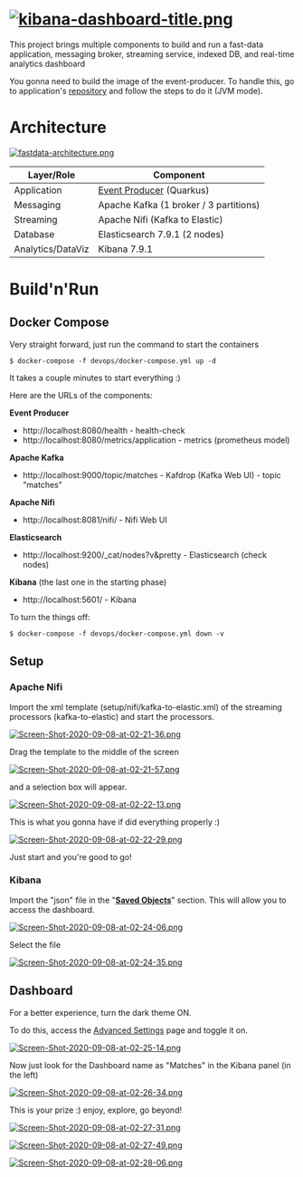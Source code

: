 # [![kibana-dashboard-title.png](https://i.postimg.cc/Y0GPkdJJ/kibana-dashboard-title.png)](https://postimg.cc/zHN7FFDj)
This project brings multiple components to build and run a fast-data application, messaging broker, streaming service, indexed DB, and real-time analytics dashboard

You gonna need to build the image of the event-producer. To handle this, go to application's [repository](https://github.com/lmassaoy/valorant-matches-event-producer) and follow the steps to do it (JVM mode).

# Architecture
[![fastdata-architecture.png](https://i.postimg.cc/RhrhKF4D/fastdata-architecture.png)](https://postimg.cc/FdZhQhfy)

| Layer/Role | Component |
|-|-|
| Application | [Event Producer](https://github.com/lmassaoy/valorant-matches-event-producer) (Quarkus) |
| Messaging | Apache Kafka (1 broker / 3 partitions) |
| Streaming | Apache Nifi (Kafka to Elastic) |
| Database | Elasticsearch 7.9.1 (2 nodes) |
| Analytics/DataViz | Kibana 7.9.1 |

# Build'n'Run

## Docker Compose
Very straight forward, just run the command to start the containers
```
$ docker-compose -f devops/docker-compose.yml up -d
```
It takes a couple minutes to start everything  :)

Here are the URLs of the components:

**Event Producer**
- http://localhost:8080/health - health-check
- http://localhost:8080/metrics/application - metrics (prometheus model)

**Apache Kafka**
- http://localhost:9000/topic/matches - Kafdrop (Kafka Web UI) - topic "matches"

**Apache Nifi**
- http://localhost:8081/nifi/ - Nifi Web UI

**Elasticsearch**
- http://localhost:9200/_cat/nodes?v&pretty - Elasticsearch (check nodes)

**Kibana** (the last one in the starting phase)
- http://localhost:5601/ - Kibana


To turn the things off:
```
$ docker-compose -f devops/docker-compose.yml down -v
```

## Setup
### Apache Nifi
Import the xml template (setup/nifi/kafka-to-elastic.xml) of the streaming processors (kafka-to-elastic) and start the processors.

[![Screen-Shot-2020-09-08-at-02-21-36.png](https://i.postimg.cc/RZCx0njZ/Screen-Shot-2020-09-08-at-02-21-36.png)](https://postimg.cc/YhPsnjr5)

Drag the template to the middle of the screen

[![Screen-Shot-2020-09-08-at-02-21-57.png](https://i.postimg.cc/B6P009R5/Screen-Shot-2020-09-08-at-02-21-57.png)](https://postimg.cc/vgyjrjYD)

and a selection box will appear.

[![Screen-Shot-2020-09-08-at-02-22-13.png](https://i.postimg.cc/c4RdCWCX/Screen-Shot-2020-09-08-at-02-22-13.png)](https://postimg.cc/D8w9ptqX)

This is what you gonna have if did everything properly :)

[![Screen-Shot-2020-09-08-at-02-22-29.png](https://i.postimg.cc/hGfFLR4F/Screen-Shot-2020-09-08-at-02-22-29.png)](https://postimg.cc/Z9tDmgyj)

Just start and you're good to go!

### Kibana
Import the "json" file in the "[**Saved Objects**](http://localhost:5601/app/management/kibana/objects)" section. This will allow you to access the dashboard.

[![Screen-Shot-2020-09-08-at-02-24-06.png](https://i.postimg.cc/02sqL4nm/Screen-Shot-2020-09-08-at-02-24-06.png)](https://postimg.cc/MXd4BdhK)

Select the file

[![Screen-Shot-2020-09-08-at-02-24-35.png](https://i.postimg.cc/xT3SYPpZ/Screen-Shot-2020-09-08-at-02-24-35.png)](https://postimg.cc/QHCzJc3g)


## Dashboard
For a better experience, turn the dark theme ON.

To do this, access the [Advanced Settings](http://localhost:5601/app/management/kibana/settings) page and toggle it on.

[![Screen-Shot-2020-09-08-at-02-25-14.png](https://i.postimg.cc/ZqRmwycM/Screen-Shot-2020-09-08-at-02-25-14.png)](https://postimg.cc/21Pg6ygQ)

Now just look for the Dashboard name as "Matches" in the Kibana panel (in the left)

[![Screen-Shot-2020-09-08-at-02-26-34.png](https://i.postimg.cc/C5yVMrV3/Screen-Shot-2020-09-08-at-02-26-34.png)](https://postimg.cc/JDQFPq0x)

This is your prize :) enjoy, explore, go beyond!

[![Screen-Shot-2020-09-08-at-02-27-31.png](https://i.postimg.cc/XY2SBYbc/Screen-Shot-2020-09-08-at-02-27-31.png)](https://postimg.cc/18NYLP4f)

[![Screen-Shot-2020-09-08-at-02-27-49.png](https://i.postimg.cc/0N3TZXrz/Screen-Shot-2020-09-08-at-02-27-49.png)](https://postimg.cc/wtX4jVXz)

[![Screen-Shot-2020-09-08-at-02-28-06.png](https://i.postimg.cc/Xq6T6Zf3/Screen-Shot-2020-09-08-at-02-28-06.png)](https://postimg.cc/S2VZWx1t)